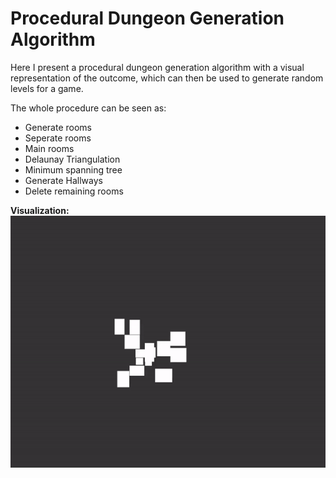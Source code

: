 # Procedural Dungeon Generation Algorithm
Here I present a procedural dungeon generation algorithm with a visual representation of the outcome, which can then be used to generate random levels for a game.

The whole procedure can be seen as:  
- Generate rooms  
- Seperate rooms  
- Main rooms  
- Delaunay Triangulation  
- Minimum spanning tree  
- Generate Hallways  
- Delete remaining rooms  


<b>Visualization:</b>    
![PDG](https://raw.githubusercontent.com/OfficialWiddin/Procedural-Dungeon-Generator/master/Images/visual.gif)
